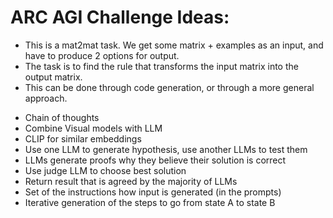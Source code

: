 # ARC AGI Challenge Ideas:

- This is a mat2mat task. We get some matrix + examples as an input, and have to produce 2 options for output.
- The task is to find the rule that transforms the input matrix into the output matrix.
- This can be done through code generation, or through a more general approach.

* Chain of thoughts
* Combine Visual models with LLM
* CLIP for similar embeddings
* Use one LLM to generate hypothesis, use another LLMs to test them
* LLMs generate proofs why they believe their solution is correct
* Use judge LLM to choose best solution
* Return result that is agreed by the majority of LLMs
* Set of the instructions how input is generated (in the prompts)
* Iterative generation of the steps to go from state A to state B